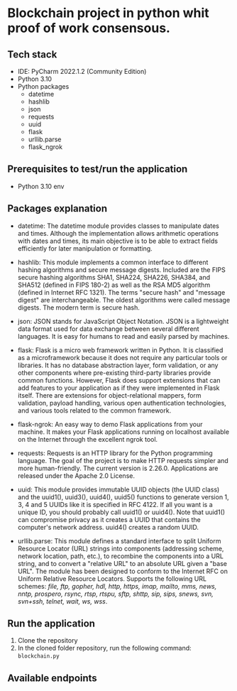 # Blockchain project in python whit proof of work consensous.

## Tech stack
- IDE: PyCharm 2022.1.2 (Community Edition)
- Python 3.10
- Python packages 
     - datetime
     - hashlib
     - json
     - requests
     - uuid
     - flask
     - urllib.parse
     - flask_ngrok

## Prerequisites to test/run the application
- Python 3.10 env

## Packages explanation
- datetime: The datetime module provides classes to manipulate dates and times. Although the implementation allows arithmetic operations with dates and times, its main objective is to be able to extract fields efficiently for later manipulation or formatting.

- hashlib: This module implements a common interface to different hashing algorithms and secure message digests. Included are the FIPS secure hashing algorithms SHA1, SHA224, SHA226, SHA384, and SHA512 (defined in FIPS 180-2) as well as the RSA MD5 algorithm (defined in Internet RFC 1321). The terms "secure hash" and "message digest" are interchangeable. The oldest algorithms were called message digests. The modern term is secure hash.

- json: JSON stands for JavaScript Object Notation. JSON is a lightweight data format used for data exchange between several different languages. It is easy for humans to read and easily parsed by machines.

- flask: Flask is a micro web framework written in Python. It is classified as a microframework because it does not require any particular tools or libraries. It has no database abstraction layer, form validation, or any other components where pre-existing third-party libraries provide common functions. However, Flask does support extensions that can add features to your application as if they were implemented in Flask itself. There are extensions for object-relational mappers, form validation, payload handling, various open authentication technologies, and various tools related to the common framework.

- flask-ngrok: An easy way to demo Flask applications from your machine. It makes your Flask applications running on localhost available on the Internet through the excellent ngrok tool.

- requests: Requests is an HTTP library for the Python programming language. The goal of the project is to make HTTP requests simpler and more human-friendly. The current version is 2.26.0. Applications are released under the Apache 2.0 License.

- uuid: This module provides immutable UUID objects (the UUID class) and the uuid1(), uuid3(), uuid4(), uuid5() functions to generate version 1, 3, 4 and 5 UUIDs like it is specified in RFC 4122.
If all you want is a unique ID, you should probably call uuid1() or uuid4(). Note that uuid1() can compromise privacy as it creates a UUID that contains the computer's network address. uuid4() creates a random UUID.

- urllib.parse: This module defines a standard interface to split Uniform Resource Locator (URL) strings into components (addressing scheme, network location, path, etc.), to recombine the components into a URL string, and to convert a "relative URL" to an absolute URL given a "base URL". The module has been designed to conform to the Internet RFC on Uniform Relative Resource Locators. Supports the following URL schemes: *file, ftp, gopher, hdl, http, https, imap, mailto, mms, news, nntp, prospero, rsync, rtsp, rtspu, sftp, shttp, sip, sips, snews, svn, svn+ssh, telnet, wait, ws, wss*.

## Run the application
1. Clone the repository
2. In the cloned folder repository, run the following command: ```blockchain.py```

## Available endpoints
